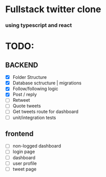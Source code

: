 # Fullstack twitter clone

### using typescript and react

# TODO:

## BACKEND
- [X] Folder Structure
- [X] Database sctructure | migrations
- [X] Follow/following logic 
- [X] Post / reply
- [ ] Retweet
- [ ] Quote tweets
- [ ] Get tweets route for dashboard
- [ ] unit/integration tests

## frontend
- [ ] non-logged dashboard
- [ ] login page
- [ ] dashboard 
- [ ] user profile
- [ ] tweet page